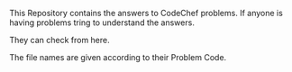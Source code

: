 This Repository contains the answers to CodeChef problems. If anyone is having problems tring to understand the answers.  

They can check from here.  

The file names are given according to their Problem Code.
